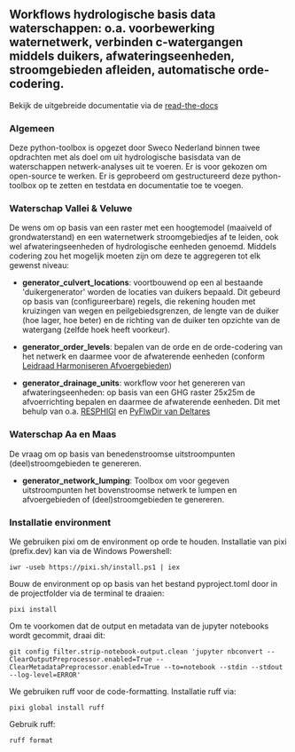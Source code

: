 ## Workflows hydrologische basis data waterschappen: o.a. voorbewerking waternetwerk, verbinden c-watergangen middels duikers, afwateringseenheden, stroomgebieden afleiden, automatische orde-codering.

Bekijk de uitgebreide documentatie via de [read-the-docs](https://sweco-nl.github.io/generator_drainage_units/)

### Algemeen
Deze python-toolbox is opgezet door Sweco Nederland binnen twee opdrachten met als doel om uit hydrologische basisdata van de waterschappen netwerk-analyses uit te voeren. Er is voor gekozen om open-source te werken. Er is geprobeerd om gestructureerd deze python-toolbox op te zetten en testdata en documentatie toe te voegen.

### Waterschap Vallei & Veluwe
De wens om op basis van een raster met een hoogtemodel (maaiveld of grondwaterstand) en een waternetwerk stroomgebiedjes af te leiden, ook wel afwateringseenheden of hydrologische eenheden genoemd. Middels codering zou het mogelijk moeten zijn om deze te aggregeren tot elk gewenst niveau:

- **generator_culvert_locations**: voortbouwend op een al bestaande 'duikergenerator' worden de locaties van duikers bepaald. Dit gebeurd op basis van (configureerbare) regels, die rekening houden met kruizingen van wegen en peilgebiedsgrenzen, de lengte van de duiker (hoe lager, hoe beter) en de richting van de duiker ten opzichte van de watergang (zelfde hoek heeft voorkeur). 

- **generator_order_levels**: bepalen van de orde en de orde-codering van het netwerk en daarmee voor de afwaterende eenheden (conform [Leidraad Harmoniseren Afvoergebieden](https://kennis.hunzeenaas.nl/file_auth.php/hunzeenaas/a/aa/Leidraden_Harmoniseren_Afvoergebieden_v1.1.pdf))

- **generator_drainage_units**: workflow voor het genereren van afwateringseenheden: op basis van een GHG raster 25x25m de afvoerrichting bepalen en daarmee de afwaterende eenheden. Dit met behulp van o.a. [RESPHIGI](https://gitlab.com/deltares/imod/respighi) en [PyFlwDir van Deltares](https://github.com/Deltares/pyflwdir)

### Waterschap Aa en Maas
De vraag om op basis van benedenstroomse uitstroompunten (deel)stroomgebieden te genereren.

- **generator_network_lumping**: Toolbox om voor gegeven uitstroompunten het bovenstroomse netwerk te lumpen en afvoergebieden of (deel)stroomgebieden te genereren.

### Installatie environment
We gebruiken pixi om de environment op orde te houden. Installatie van pixi (prefix.dev) kan via de Windows Powershell:
```
iwr -useb https://pixi.sh/install.ps1 | iex
```
Bouw de environment op op basis van het bestand pyproject.toml door in de projectfolder via de terminal te draaien:
```
pixi install
```
Om te voorkomen dat de output en metadata van de jupyter notebooks wordt gecommit, draai dit:
```
git config filter.strip-notebook-output.clean 'jupyter nbconvert --ClearOutputPreprocessor.enabled=True --ClearMetadataPreprocessor.enabled=True --to=notebook --stdin --stdout --log-level=ERROR'
```
We gebruiken ruff voor de code-formatting. Installatie ruff via:
```
pixi global install ruff
```
Gebruik ruff:
```
ruff format
```
